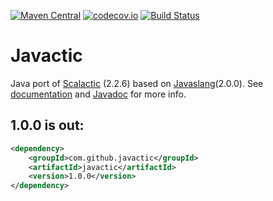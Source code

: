 [![Maven Central](https://maven-badges.herokuapp.com/maven-central/com.github.javactic/javactic/badge.svg)](https://maven-badges.herokuapp.com/maven-central/com.github.javactic/javactic)
[![codecov.io](https://codecov.io/github/javactic/javactic/coverage.svg?branch=master)](https://codecov.io/github/javactic/javactic?branch=master)
[![Build Status](https://travis-ci.org/javactic/javactic.svg?branch=master)](https://travis-ci.org/javactic/javactic)

# Javactic
Java port of [Scalactic](http://www.scalactic.org/) (2.2.6) based on [Javaslang](http://javaslang.io/)(2.0.0). See [documentation](http://javactic.github.io/javactic/) and [Javadoc](http://javactic.github.io/javactic/) for more info.

## 1.0.0 is out:

```xml
<dependency>
    <groupId>com.github.javactic</groupId>
    <artifactId>javactic</artifactId>
    <version>1.0.0</version>
</dependency>
```